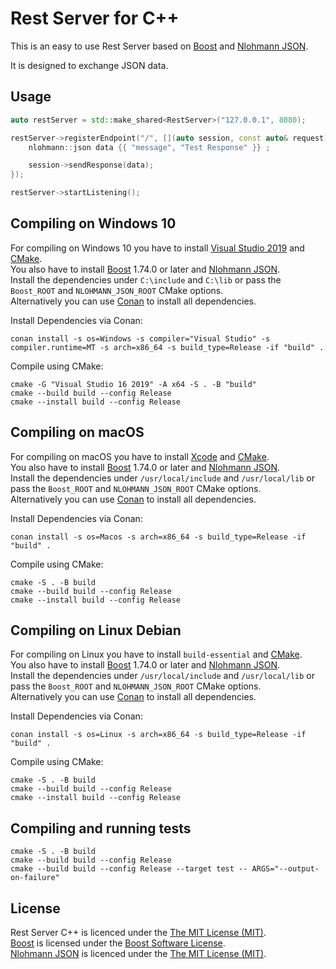# Rest Server for C++

This is an easy to use Rest Server based on [Boost](https://www.boost.org/) and
[Nlohmann JSON](https://github.com/nlohmann/json).  

It is designed to exchange JSON data.  

## Usage

```cpp
auto restServer = std::make_shared<RestServer>("127.0.0.1", 8080);

restServer->registerEndpoint("/", [](auto session, const auto& request) {
    nlohmann::json data {{ "message", "Test Response" }} ;

    session->sendResponse(data);
});

restServer->startListening();
```


## Compiling on Windows 10
For compiling on Windows 10 you have to install [Visual Studio 2019](https://visualstudio.microsoft.com) and [CMake](https://cmake.org/).  
You also have to install [Boost](https://www.boost.org/) 1.74.0 or later and [Nlohmann JSON](https://github.com/nlohmann/json).  
Install the dependencies under `C:\include` and `C:\lib` or pass the `Boost_ROOT` and `NLOHMANN_JSON_ROOT` CMake options.  
Alternatively you can use [Conan](https://conan.io/) to install all dependencies.  

Install Dependencies via Conan:  
```
conan install -s os=Windows -s compiler="Visual Studio" -s compiler.runtime=MT -s arch=x86_64 -s build_type=Release -if "build" .
```

Compile using CMake:  
```
cmake -G "Visual Studio 16 2019" -A x64 -S . -B "build"
cmake --build build --config Release
cmake --install build --config Release
```


## Compiling on macOS
For compiling on macOS you have to install [Xcode](https://developer.apple.com/xcode/) and [CMake](https://cmake.org/).  
You also have to install [Boost](https://www.boost.org/) 1.74.0 or later and [Nlohmann JSON](https://github.com/nlohmann/json).  
Install the dependencies under `/usr/local/include` and `/usr/local/lib` or pass the `Boost_ROOT` and `NLOHMANN_JSON_ROOT` CMake options.  
Alternatively you can use [Conan](https://conan.io/) to install all dependencies.  

Install Dependencies via Conan:  
```
conan install -s os=Macos -s arch=x86_64 -s build_type=Release -if "build" .
```

Compile using CMake:  
```
cmake -S . -B build
cmake --build build --config Release
cmake --install build --config Release
```


## Compiling on Linux Debian
For compiling on Linux you have to install `build-essential` and [CMake](https://cmake.org/).  
You also have to install [Boost](https://www.boost.org/) 1.74.0 or later and [Nlohmann JSON](https://github.com/nlohmann/json).  
Install the dependencies under `/usr/local/include` and `/usr/local/lib` or pass the `Boost_ROOT` and `NLOHMANN_JSON_ROOT` CMake options.  
Alternatively you can use [Conan](https://conan.io/) to install all dependencies.  

Install Dependencies via Conan:  
```
conan install -s os=Linux -s arch=x86_64 -s build_type=Release -if "build" .
```

Compile using CMake:  
```
cmake -S . -B build
cmake --build build --config Release
cmake --install build --config Release
```


## Compiling and running tests
```
cmake -S . -B build
cmake --build build --config Release
cmake --build build --config Release --target test -- ARGS="--output-on-failure"
```


## License
Rest Server C++ is licenced under the [The MIT License (MIT)](LICENSE).  
[Boost](https://www.boost.org/) is licensed under the [Boost Software License](https://www.boost.org/users/license.html).  
[Nlohmann JSON](https://github.com/nlohmann/json) is licenced under the [The MIT License (MIT)](https://github.com/nlohmann/json/blob/develop/LICENSE.MIT).  
